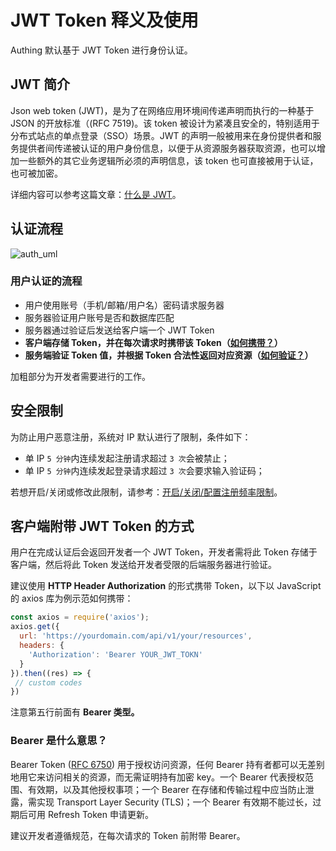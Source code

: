 # JWT Token 释义及使用

Authing 默认基于 JWT Token 进行身份认证。

## JWT 简介

Json web token \(JWT\)，是为了在网络应用环境间传递声明而执行的一种基于 JSON 的开放标准（\(RFC 7519\)。该 token 被设计为紧凑且安全的，特别适用于分布式站点的单点登录（SSO）场景。JWT 的声明一般被用来在身份提供者和服务提供者间传递被认证的用户身份信息，以便于从资源服务器获取资源，也可以增加一些额外的其它业务逻辑所必须的声明信息，该 token 也可直接被用于认证，也可被加密。

详细内容可以参考这篇文章：[什么是 JWT](https://www.jianshu.com/p/576dbf44b2ae)。

## 认证流程

![auth\_uml](https://usercontents.authing.cn/white_paper/authing_auth_uml.png)

### 用户认证的流程

* 用户使用账号（手机/邮箱/用户名）密码请求服务器
* 服务器验证用户账号是否和数据库匹配
* 服务器通过验证后发送给客户端一个 JWT Token
* **客户端存储 Token，并在每次请求时携带该 Token（**[**如何携带？**](https://learn.authing.cn/authing/advanced/authentication/jwt-token#ke-hu-duan-fu-dai-jwt-token-de-fang-shi)**）**
* **服务端验证 Token 值，并根据 Token 合法性返回对应资源（**[**如何验证？**](https://learn.authing.cn/authing/advanced/authentication/verify-jwt-token)**）**

加粗部分为开发者需要进行的工作。

## 安全限制

为防止用户恶意注册，系统对 IP 默认进行了限制，条件如下：

* 单 IP `5 分钟`内连续发起注册请求超过 `3 次`会被禁止；
* 单 IP `5 分钟`内连续发起登录请求超过 `3 次`会要求输入验证码；

若想开启/关闭或修改此限制，请参考：[开启/关闭/配置注册频率限制](https://learn.authing.cn/authing/quickstart/dashboard#kai-qi-guan-bi-pei-zhi-zhu-ce-pin-lv-xian-zhi)。

## 客户端附带 JWT Token 的方式

用户在完成认证后会返回开发者一个 JWT Token，开发者需将此 Token 存储于客户端，然后将此 Token 发送给开发者受限的后端服务器进行验证。

建议使用 **HTTP Header Authorization** 的形式携带 Token，以下以 JavaScript 的 axios 库为例示范如何携带：

```javascript
const axios = require('axios');
axios.get({
  url: 'https://yourdomain.com/api/v1/your/resources',
  headers: {
    'Authorization': 'Bearer YOUR_JWT_TOKN'
  }
}).then((res) => {
 // custom codes
})
```

注意第五行前面有 **Bearer 类型。**

### **Bearer 是什么意思？**

Bearer Token \([RFC 6750](http://www.rfcreader.com/#rfc6750)\) 用于授权访问资源，任何 Bearer 持有者都可以无差别地用它来访问相关的资源，而无需证明持有加密 key。一个 Bearer 代表授权范围、有效期，以及其他授权事项；一个 Bearer 在存储和传输过程中应当防止泄露，需实现 Transport Layer Security \(TLS\)；一个 Bearer 有效期不能过长，过期后可用 Refresh Token 申请更新。

建议开发者遵循规范，在每次请求的 Token 前附带 Bearer。



